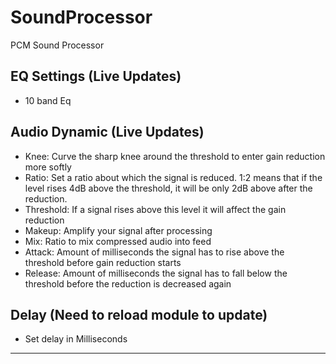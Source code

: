 # SoundProcessor
PCM Sound Processor

## EQ Settings (Live Updates)
* 10 band Eq

## Audio Dynamic (Live Updates)
* Knee: Curve the sharp knee around the threshold to enter gain reduction more softly
* Ratio: Set a ratio about which the signal is reduced. 1:2 means that if the level rises 4dB above the threshold, it will be only 2dB above after the reduction.
* Threshold: If a signal rises above this level it will affect the gain reduction
* Makeup: Amplify your signal after processing
* Mix: Ratio to mix compressed audio into feed
* Attack: Amount of milliseconds the signal has to rise above the threshold before gain reduction starts
* Release: Amount of milliseconds the signal has to fall below the threshold before the reduction is decreased again

## Delay (Need to reload module to update)
* Set delay in Milliseconds

---
